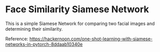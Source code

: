 # Face Similarity Siamese Network
This is a simple Siamese Network for comparing two facial images and determining their similarity.

Reference: https://hackernoon.com/one-shot-learning-with-siamese-networks-in-pytorch-8ddaab10340e

